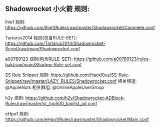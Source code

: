 ## Shadowrocket 小火箭 规则:

lhie1 规则: 
https://github.com/lhie1/Rules/raw/master/Shadowrocket/Complete.conf

Tartarus2014 规则(包含RULE-SET):
https://github.com/Tartarus2014/Shadowrocket-Script/raw/main/Shadowrocket.conf

a00789123 规则(包含RULE-SET):
https://github.com/a00789123/rules-bak/raw/main/Shadow-Rule-set.conf

SS Rule Snippet 规则: 
https://github.com/Hackl0us/SS-Rule-Snippet/raw/master/LAZY_RULES/Shadowrocket.conf
相关频道: @AppleNuts    相关群组: @OnlineAppleUserGroup

h2y 规则: 
https://github.com/h2y/Shadowrocket-ADBlock-Rules/raw/master/sr_top500_banlist_ad.conf

eHpo1 规则:
https://github.com/eHpo1/Rules/raw/master/Shadowrocket/Main.conf

